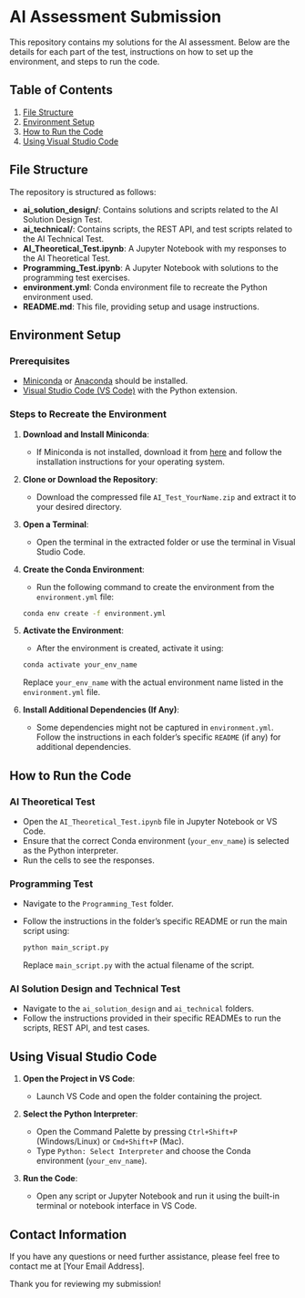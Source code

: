 # AI Assessment Submission

This repository contains my solutions for the AI assessment. Below are the details for each part of the test, instructions on how to set up the environment, and steps to run the code.

## Table of Contents
1. [File Structure](#file-structure)
2. [Environment Setup](#environment-setup)
3. [How to Run the Code](#how-to-run-the-code)
4. [Using Visual Studio Code](#using-visual-studio-code)

## File Structure

The repository is structured as follows:

- **ai_solution_design/**: Contains solutions and scripts related to the AI Solution Design Test.
- **ai_technical/**: Contains scripts, the REST API, and test scripts related to the AI Technical Test.
- **AI_Theoretical_Test.ipynb**: A Jupyter Notebook with my responses to the AI Theoretical Test.
- **Programming_Test.ipynb**: A Jupyter Notebook with solutions to the programming test exercises.
- **environment.yml**: Conda environment file to recreate the Python environment used.
- **README.md**: This file, providing setup and usage instructions.

## Environment Setup

### Prerequisites

- [Miniconda](https://docs.conda.io/en/latest/miniconda.html) or [Anaconda](https://www.anaconda.com/products/distribution) should be installed.
- [Visual Studio Code (VS Code)](https://code.visualstudio.com/) with the Python extension.

### Steps to Recreate the Environment

1. **Download and Install Miniconda**:
   - If Miniconda is not installed, download it from [here](https://docs.conda.io/en/latest/miniconda.html) and follow the installation instructions for your operating system.

2. **Clone or Download the Repository**:
   - Download the compressed file `AI_Test_YourName.zip` and extract it to your desired directory.

3. **Open a Terminal**:
   - Open the terminal in the extracted folder or use the terminal in Visual Studio Code.

4. **Create the Conda Environment**:
   - Run the following command to create the environment from the `environment.yml` file:

    ```bash
    conda env create -f environment.yml
    ```

5. **Activate the Environment**:
   - After the environment is created, activate it using:

    ```bash
    conda activate your_env_name
    ```

   Replace `your_env_name` with the actual environment name listed in the `environment.yml` file.

6. **Install Additional Dependencies (If Any)**:
   - Some dependencies might not be captured in `environment.yml`. Follow the instructions in each folder’s specific `README` (if any) for additional dependencies.

## How to Run the Code

### AI Theoretical Test

- Open the `AI_Theoretical_Test.ipynb` file in Jupyter Notebook or VS Code.
- Ensure that the correct Conda environment (`your_env_name`) is selected as the Python interpreter.
- Run the cells to see the responses.

### Programming Test

- Navigate to the `Programming_Test` folder.
- Follow the instructions in the folder’s specific README or run the main script using:

    ```bash
    python main_script.py
    ```

   Replace `main_script.py` with the actual filename of the script.

### AI Solution Design and Technical Test

- Navigate to the `ai_solution_design` and `ai_technical` folders.
- Follow the instructions provided in their specific READMEs to run the scripts, REST API, and test cases.

## Using Visual Studio Code

1. **Open the Project in VS Code**:
   - Launch VS Code and open the folder containing the project.

2. **Select the Python Interpreter**:
   - Open the Command Palette by pressing `Ctrl+Shift+P` (Windows/Linux) or `Cmd+Shift+P` (Mac).
   - Type `Python: Select Interpreter` and choose the Conda environment (`your_env_name`).

3. **Run the Code**:
   - Open any script or Jupyter Notebook and run it using the built-in terminal or notebook interface in VS Code.

## Contact Information

If you have any questions or need further assistance, please feel free to contact me at [Your Email Address].

Thank you for reviewing my submission!

